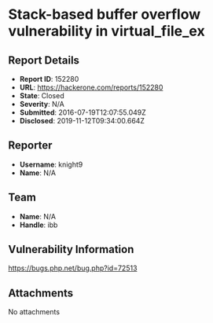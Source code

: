 # Stack-based buffer overflow vulnerability in virtual_file_ex

## Report Details
- **Report ID**: 152280
- **URL**: https://hackerone.com/reports/152280
- **State**: Closed
- **Severity**: N/A
- **Submitted**: 2016-07-19T12:07:55.049Z
- **Disclosed**: 2019-11-12T09:34:00.664Z

## Reporter
- **Username**: knight9
- **Name**: N/A

## Team
- **Name**: N/A
- **Handle**: ibb

## Vulnerability Information
https://bugs.php.net/bug.php?id=72513

## Attachments
No attachments

